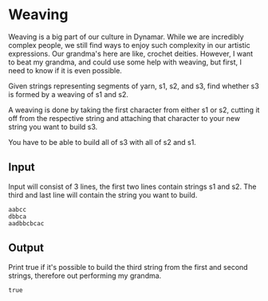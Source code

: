 # Weaving

Weaving is a big part of our culture in Dynamar. While we are incredibly complex people, we still find ways to enjoy such complexity in our artistic expressions. Our grandma's here are like, crochet deities. However, I want to beat my grandma, and could use some help with weaving, but first, I need to know if it is even possible.

Given strings representing segments of yarn, s1, s2, and s3, find whether s3 is formed by a weaving of s1 and s2.

A weaving is done by taking the first character from either s1 or s2, cutting it off from the respective string and attaching that character to your new string you want to build s3.

You have to be able to build all of s3 with all of s2 and s1.

## Input
Input will consist of 3 lines, the first two lines contain strings s1 and s2. The third and last line will contain the string you want to build.

```
aabcc
dbbca
aadbbcbcac
```

## Output

Print true if it's possible to build the third string from the first and second strings, therefore out performing my grandma.

```
true
```
